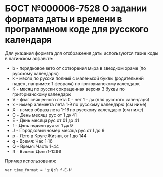 # БОСТ №000006-7528 О задании формата даты и времени в программном коде для русского календаря

Для указания формата для отображения даты используются такие коды в латинском алфавите:

- b - порядковое лето от сотворения мира в звездном храме (по русскому календарю)
- k - месяц по русски полный с маленькой буквы (родительный падеж, например: 1 февраля) по григорианскому календарю
- K - месяц по русски сокращенная версия 3 буквы по григорианскому календарю
- V - флаг священного лета 0 - нет 1 - да (для русского календаря)
- x - номер элемента лета 1-9 по русскому календарю (см ниже)
- X - номер образа лета 1-16 по русскому календарю (см ниже)
- C - День месяца рус от 1 до 41
- E - День месяца рус от 01 до 41
- f - День недели рус от 1 до 9
- J - Порядковый номер месяца рус от 1 до 9
- p - Лето в Круге Жизни, от 1 до 144
- q - Время: Час 1-16
- Q - Время: Часть 1-44
- R - Время: Доля 1-1296

Пример использования:

```
var time_format = 'q:Q:R f-E-b'
```